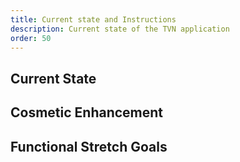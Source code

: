 ```yaml
---
title: Current state and Instructions
description: Current state of the TVN application
order: 50
---
```



## Current State 


## Cosmetic Enhancement


## Functional Stretch Goals
